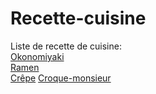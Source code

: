 # Recette-cuisine
Liste de recette de cuisine:  
[Okonomiyaki](Okonomiyaki.md)  
[Ramen](Ramen.md)  
[Crêpe](Crêpe.md)
[Croque-monsieur](Croque-monsieur.md)
